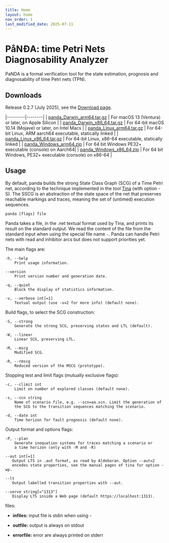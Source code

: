 ```yaml
---
title: Home
layout: home
nav_order: 1
last_modified_date: 2025-07-11
---
```


# PåNĐA: time Petri Nets Diagnosability Analyzer

PaNDA is a formal verification tool for the state estimation, prognosis and
diagnosability of time Petri nets (TPN).

## Downloads

Release 0.2.7 (July 2025), see the [Download page](/docs/download/).  

|---------|--------|
| [panda_Darwin_arm64.tar.gz](/assets/releases/panda_Darwin_arm64.tar.gz)   | For macOS 13 (Ventura) or later, on Apple Silicon |
| [panda_Darwin_x86_64.tar.gz](/assets/releases/panda_Darwin_x86_64.tar.gz) | For 64-bit macOS 10.14 (Mojave) or later, on Intel Macs |
| [panda_Linux_arm64.tar.gz](/assets/releases/panda_Linux_arm64.tar.gz)     | For 64-bit Linux, ARM aarch64 executable, statically linked |
| [panda_Linux_x86_64.tar.gz](/assets/releases/panda_Linux_x86_64.tar.gz)   | For 64-bit Linux, x86-64 executable, statically linked |
| [panda_Windows_arm64.zip](/assets/releases/panda_Windows_arm64.zip)       | For 64 bit Windows PE32+ executable (console) on Aarch64|
| [panda_Windows_x86_64.zip](/assets/releases/panda_Windows_x86_64.zip)     | For 64 bit Windows, PE32+ executable (console) on x86-64 |

## Usage

By default, panda builds the strong State Class Graph (SCG) of a Time Petri net,
according to the technique implemented in the tool
[Tina](https://projects.laas.fr/tina/) (with option -S). The SSCG is an
abstraction of the state space of the net that preserves reachable markings and
traces, meaning the set of (untimed) execution sequences.

```shell
panda [flags] file
```

Panda takes a file, in the .net textual format used by Tina, and prints its
result on the standard output. We read the content of the file from the standard
input when using the special file name `-`. Panda can handle Petri nets with read
and inhibitor arcs but does not support priorities yet.

The main flags are:

    -h, --help
        Print usage information.

    --version
        Print version number and generation date.

    -q, --quiet
        Block the display of statistics information.

    -v, --verbose int[=1]
        Textual output (use -v=2 for more info) (default none).

Build flags, to select the SCG construction:

    -S, --strong
        Generate the strong SCG, preserving states and LTL (default).

    -W, --linear
        Linear SCG, preserving LTL.

    -M, --mscg
        Modified SCG.

    -R, --rmscg
        Reduced version of the MSCG (prototype).

Stopping test and limit flags (mutually exclusive flags):

    -c, --climit int
        Limit on number of explored classes (default none).

    -s, --scn string
        Name of scenario file, e.g. --scn=aa.scn. Limit the generation of
        the SCG to the transition sequences matching the scenario.

    -d, --date int
        Time horizon for fault prognosis (default none).

Output format and options flags:

    -P, --plan
        Generate inequation systems for traces matching a scenario or
        a time horizon (only with -M and -R)

    --aut int[=1]
       Output LTS in .aut format, as read by Aldebaran. Option --aut=2
       encodes state properties, see the manual pages of tina for option -wp.

    --lt
       Output labelled transition properties with --aut.

    --serve string[="1313"]
       Display LTS inside a Web page (default https://localhost:1313).

files:

* **infiles:** input file is stdin when using -

* **outfile:** output is always on stdout

* **errorfile:** error are always printed on stderr
